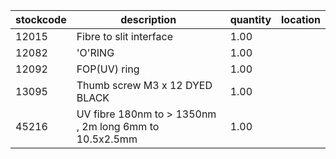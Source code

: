 |stockcode|description|quantity|location|
|---------|-----------|--------|--------|
|12015|Fibre to slit interface|1.00||
|12082|'O'RING|1.00||
|12092|FOP(UV) ring|1.00||
|13095|Thumb screw M3 x 12 DYED BLACK|1.00||
|45216|UV fibre 180nm to > 1350nm , 2m long 6mm to 10.5x2.5mm|1.00||
